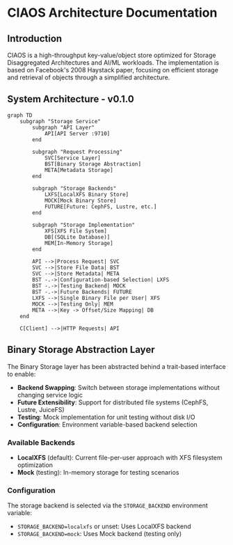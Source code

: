 # CIAOS Architecture Documentation

## Introduction

CIAOS is a high-throughput key-value/object store optimized for Storage Disaggregated Architectures and AI/ML workloads. The implementation is based on Facebook's 2008 Haystack paper,
focusing on efficient storage and retrieval of objects through a simplified architecture.

## System Architecture - v0.1.0

```mermaid
graph TD
    subgraph "Storage Service"
        subgraph "API Layer"
            API[API Server :9710]
        end

        subgraph "Request Processing"
            SVC[Service Layer]
            BST[Binary Storage Abstraction]
            META[Metadata Storage]
        end

        subgraph "Storage Backends"
            LXFS[LocalXFS Binary Store]
            MOCK[Mock Binary Store]
            FUTURE[Future: CephFS, Lustre, etc.]
        end

        subgraph "Storage Implementation"
            XFS[XFS File System]
            DB[(SQLite Database)]
            MEM[In-Memory Storage]
        end

        API -->|Process Request| SVC
        SVC -->|Store File Data| BST
        SVC -->|Store Metadata| META
        BST -.->|Configuration-based Selection| LXFS
        BST -.->|Testing Backend| MOCK
        BST -.->|Future Backends| FUTURE
        LXFS -->|Single Binary File per User| XFS
        MOCK -->|Testing Only| MEM
        META -->|Key -> Offset/Size Mapping| DB
    end

    C[Client] -->|HTTP Requests| API
```

## Binary Storage Abstraction Layer

The Binary Storage layer has been abstracted behind a trait-based interface to enable:

- **Backend Swapping**: Switch between storage implementations without changing service logic
- **Future Extensibility**: Support for distributed file systems (CephFS, Lustre, JuiceFS)
- **Testing**: Mock implementation for unit testing without disk I/O
- **Configuration**: Environment variable-based backend selection

### Available Backends

- **LocalXFS** (default): Current file-per-user approach with XFS filesystem optimization
- **Mock** (testing): In-memory storage for testing scenarios

### Configuration

The storage backend is selected via the `STORAGE_BACKEND` environment variable:
- `STORAGE_BACKEND=localxfs` or unset: Uses LocalXFS backend  
- `STORAGE_BACKEND=mock`: Uses Mock backend (testing only)
